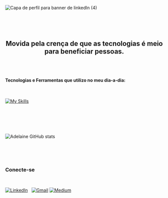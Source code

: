 ![Capa de perfil para banner de linkedIn (4)](https://user-images.githubusercontent.com/90655125/191139201-2bd48996-3599-409b-a6ab-233fa10d9ded.png)


<Br>
<Br>
<Br>
<h2 align="center"> Movida pela crença de que as tecnologias é  meio para beneficiar pessoas. </h2>
<Br>
<Br>


<h4 align="justify"> Tecnologias e Ferramentas que utilizo no meu dia-a-dia: </h4>
<br>


[![My Skills](https://skillicons.dev/icons?i=git,docker,spring,java,react,maven,postgres,mongodb,ts&theme=light)](https://skillicons.dev)



<br>
<br>
<br>
<br>


 

![Adelaine GitHub stats](https://github-readme-stats.vercel.app/api?username=AdelaineDev&show_icons=true&theme=tokyonight) 




 




 
<br>
<br>
<br>
<h3 align="justify"> Conecte-se </h3>
<Br>

[![LinkedIn](https://img.shields.io/badge/LinkedIn-0077B5?style=for-the-badge&logo=linkedin&logoColor=white)](https://www.linkedin.com/in/adelainesantos/) &nbsp;
[![Gmail](https://img.shields.io/badge/Gmail-D14836?style=for-the-badge&logo=gmail&logoColor=white)](mailto:adelainesant18@gmail.com)
[![Medium](https://img.shields.io/badge/Medium-12100E?style=for-the-badge&logo=medium&logoColor=white)](https://medium.com/@adelainedev)
